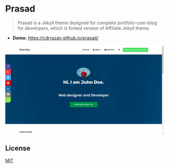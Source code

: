 # Prasad

> Prasad is a Jekyll theme designed for complete portfolio-cum-blog for developers, which is forked version of Affiliate Jekyll theme.

- **Demo:** https://cdrrazan.github.io/prasad/

![SCREENSHOT](demo.png)

## License

[MIT](LICENSE.txt)
